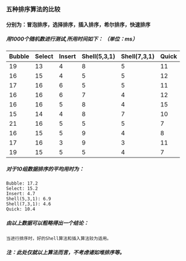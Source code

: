 ### 五种排序算法的比较

#### 分别为：冒泡排序，选择排序，插入排序，希尔排序，快速排序
##### 用1000个随机数进行测试,所用时间如下： （单位：ms）

 Bubble	| Select | Insert | Shell(5,3,1) | Shell(7,3,1) | Quick 
--------|--------|--------|--------------|--------------|-------
   19   |   13   |   4    |      8       |       5      |  	11
   16	|	15	 |	 4	  |		 5		 |		 5		|	12
   17	|	16	 |	 6	  |		 5		 |		 5		|	11
   16	|	16	 |	 6	  |		 7		 |		 4		|	12
   16	|	16	 |	 5	  |		 8		 |		 4		|	15
   15	|	14	 |	 4	  |		 8		 |		 7		|	10
   21	|	16	 |	 5	  |		 5		 |		 5		|	 7
   16	|	15	 |	 5	  |		 9		 |		 4		|	 8
   17	|	16	 |	 3	  |		 9		 |		 3		|	11
   19	|	15	 |	 5	  |		 5		 |		 4		|	 7

##### 对于10组数据排序的平均用时为：
	Bubble: 17.2
    Select: 15.2
    Insert: 4.7
    Shell(5,3,1): 6.9
    Shell(7,3,1): 4.6
    Quick: 10.4

##### 由以上数据可以粗略得出一个结论：
	当进行排序时，好的Shell算法和插入算法较为适用。
##### 注：此处仅就以上算法而言，不考虑诸如堆排序等。


